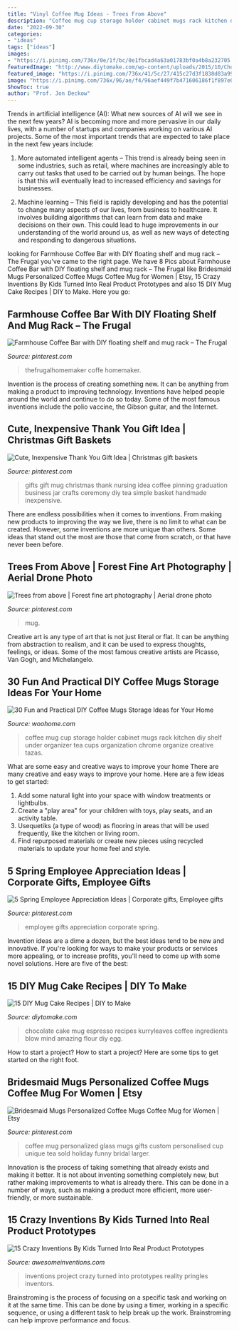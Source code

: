 ```yaml
---
title: "Vinyl Coffee Mug Ideas - Trees From Above"
description: "Coffee mug cup storage holder cabinet mugs rack kitchen diy shelf under organizer tea cups organization chrome organize creative tazas"
date: "2022-09-30"
categories:
- "ideas"
tags: ["ideas"]
images:
- "https://i.pinimg.com/736x/0e/1f/bc/0e1fbcad4a63a01783bf0a4b8a232705.jpg"
featuredImage: "http://www.diytomake.com/wp-content/uploads/2015/10/Chocolate-Espresso-Mug-Cake.jpg"
featured_image: "https://i.pinimg.com/736x/41/5c/27/415c27d3f1838d83a999d732420d348e.jpg"
image: "https://i.pinimg.com/736x/96/ae/f4/96aef449f7b471606186f1f897e074b4.jpg"
ShowToc: true
author: "Prof. Jon Deckow"
---
```



Trends in artificial intelligence (AI): What new sources of AI will we see in the next few years?
AI is becoming more and more pervasive in our daily lives, with a number of startups and companies working on various AI projects. Some of the most important trends that are expected to take place in the next few years include:
1. More automated intelligent agents – This trend is already being seen in some industries, such as retail, where machines are increasingly able to carry out tasks that used to be carried out by human beings. The hope is that this will eventually lead to increased efficiency and savings for businesses.

2. Machine learning – This field is rapidly developing and has the potential to change many aspects of our lives, from business to healthcare. It involves building algorithms that can learn from data and make decisions on their own. This could lead to huge improvements in our understanding of the world around us, as well as new ways of detecting and responding to dangerous situations.

	

		
looking for Farmhouse Coffee Bar with DIY floating shelf and mug rack – The Frugal you've came to the right page. We have 8 Pics about Farmhouse Coffee Bar with DIY floating shelf and mug rack – The Frugal like Bridesmaid Mugs Personalized Coffee Mugs Coffee Mug for Women | Etsy, 15 Crazy Inventions By Kids Turned Into Real Product Prototypes and also 15 DIY Mug Cake Recipes | DIY to Make. Here you go:
		
    
## Farmhouse Coffee Bar With DIY Floating Shelf And Mug Rack – The Frugal

<img loading=lazy src="https://i.pinimg.com/736x/41/5c/27/415c27d3f1838d83a999d732420d348e.jpg" onerror="this.onerror=null;this.src='https://tse1.mm.bing.net/th?id=OIP.uaPxraELdw7oYWEFbF8IAwHaLH&amp;pid=15.1';" alt="Farmhouse Coffee Bar with DIY floating shelf and mug rack – The Frugal">

_Source: pinterest.com_

>thefrugalhomemaker coffe homemaker. 

	

Invention is the process of creating something new. It can be anything from making a product to improving technology. Inventions have helped people around the world and continue to do so today. Some of the most famous inventions include the polio vaccine, the Gibson guitar, and the Internet.

    
## Cute, Inexpensive Thank You Gift Idea | Christmas Gift Baskets

<img loading=lazy src="https://i.pinimg.com/736x/49/8d/8c/498d8caeac940c09e8cbd53f86add0e1--disneyland-ideas-jar-gifts.jpg" onerror="this.onerror=null;this.src='https://tse3.mm.bing.net/th?id=OIP.kmFGxH3yz3W6E50s9KVl-wHaJ3&amp;pid=15.1';" alt="Cute, Inexpensive Thank You Gift Idea | Christmas gift baskets">

_Source: pinterest.com_

>gifts gift mug christmas thank nursing idea coffee pinning graduation business jar crafts ceremony diy tea simple basket handmade inexpensive. 

	

There are endless possibilities when it comes to inventions. From making new products to improving the way we live, there is no limit to what can be created. However, some inventions are more unique than others. Some ideas that stand out the most are those that come from scratch, or that have never been before.

    
## Trees From Above | Forest Fine Art Photography | Aerial Drone Photo

<img loading=lazy src="https://i.pinimg.com/736x/84/0d/61/840d61de53abc18c8295ffb5b68061e9.jpg" onerror="this.onerror=null;this.src='https://tse1.mm.bing.net/th?id=OIP.L0ijVXy7I2k4XoAS6zhoEAHaHa&amp;pid=15.1';" alt="Trees from above | Forest fine art photography | Aerial drone photo">

_Source: pinterest.com_

>mug. 

	

Creative art is any type of art that is not just literal or flat. It can be anything from abstraction to realism, and it can be used to express thoughts, feelings, or ideas. Some of the most famous creative artists are Picasso, Van Gogh, and Michelangelo.

    
## 30 Fun And Practical DIY Coffee Mugs Storage Ideas For Your Home

<img loading=lazy src="http://www.woohome.com/wp-content/uploads/2015/05/coffee-mug-storage-ideas-woohome-20.jpg" onerror="this.onerror=null;this.src='https://tse2.mm.bing.net/th?id=OIP.GnYOItOqltmS-LFHbc_SeQHaFZ&amp;pid=15.1';" alt="30 Fun and Practical DIY Coffee Mugs Storage Ideas for Your Home">

_Source: woohome.com_

>coffee mug cup storage holder cabinet mugs rack kitchen diy shelf under organizer tea cups organization chrome organize creative tazas. 

	

What are some easy and creative ways to improve your home
There are many creative and easy ways to improve your home. Here are a few ideas to get started: 
1. Add some natural light into your space with window treatments or lightbulbs. 
2. Create a "play area" for your children with toys, play seats, and an activity table. 
3. Usequetiks (a type of wood) as flooring in areas that will be used frequently, like the kitchen or living room. 
4. Find repurposed materials or create new pieces using recycled materials to update your home feel and style.

    
## 5 Spring Employee Appreciation Ideas | Corporate Gifts, Employee Gifts

<img loading=lazy src="https://i.pinimg.com/736x/0e/1f/bc/0e1fbcad4a63a01783bf0a4b8a232705.jpg" onerror="this.onerror=null;this.src='https://tse1.mm.bing.net/th?id=OIP.5nXB2JV0EYS0p6Zl2b3CgwHaLH&amp;pid=15.1';" alt="5 Spring Employee Appreciation Ideas | Corporate gifts, Employee gifts">

_Source: pinterest.com_

>employee gifts appreciation corporate spring. 

	

Invention ideas are a dime a dozen, but the best ideas tend to be new and innovative. If you're looking for ways to make your products or services more appealing, or to increase profits, you'll need to come up with some novel solutions. Here are five of the best: 

    
## 15 DIY Mug Cake Recipes | DIY To Make

<img loading=lazy src="http://www.diytomake.com/wp-content/uploads/2015/10/Chocolate-Espresso-Mug-Cake.jpg" onerror="this.onerror=null;this.src='https://tse4.mm.bing.net/th?id=OIP.WqsWKGrF_7jGTZxh734SFwHaLG&amp;pid=15.1';" alt="15 DIY Mug Cake Recipes | DIY to Make">

_Source: diytomake.com_

>chocolate cake mug espresso recipes kurryleaves coffee ingredients blow mind amazing flour diy egg. 

	

How to start a project?
How to start a project? Here are some tips to get started on the right foot.

    
## Bridesmaid Mugs Personalized Coffee Mugs Coffee Mug For Women | Etsy

<img loading=lazy src="https://i.pinimg.com/736x/96/ae/f4/96aef449f7b471606186f1f897e074b4.jpg" onerror="this.onerror=null;this.src='https://tse3.mm.bing.net/th?id=OIP.T-cK7q5Ulw_995sP9lTyzgHaGj&amp;pid=15.1';" alt="Bridesmaid Mugs Personalized Coffee Mugs Coffee Mug for Women | Etsy">

_Source: pinterest.com_

>coffee mug personalized glass mugs gifts custom personalised cup unique tea sold holiday funny bridal larger. 

	

Innovation is the process of taking something that already exists and making it better. It is not about inventing something completely new, but rather making improvements to what is already there. This can be done in a number of ways, such as making a product more efficient, more user-friendly, or more sustainable.

    
## 15 Crazy Inventions By Kids Turned Into Real Product Prototypes

<img loading=lazy src="https://www.awesomeinventions.com/wp-content/uploads/2016/02/kids-inventions-turned-into-reality-pringles.jpg" onerror="this.onerror=null;this.src='https://tse4.mm.bing.net/th?id=OIP.MZ3ZxPk49d72SyVdnf_PtwHaQW&amp;pid=15.1';" alt="15 Crazy Inventions By Kids Turned Into Real Product Prototypes">

_Source: awesomeinventions.com_

>inventions project crazy turned into prototypes reality pringles inventors. 

	

Brainstroming is the process of focusing on a specific task and working on it at the same time. This can be done by using a timer, working in a specific sequence, or using a different task to help break up the work. Brainstroming can help improve performance and focus.

